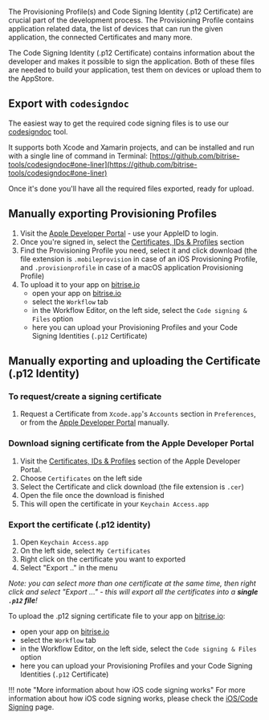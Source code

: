 The Provisioning Profile(s) and Code Signing Identity (.p12 Certificate) are
crucial part of the development process.
The Provisioning Profile contains application related data,
the list of devices that can run the given application, the connected Certificates and many more.

The Code Signing Identity (.p12 Certificate) contains information about the developer
and makes it possible to sign the application. Both of these files are needed to build your application,
test them on devices or upload them to the AppStore.

## Export with `codesigndoc`

The easiest way to get the required code signing files
is to use our [codesigndoc](https://github.com/bitrise-tools/codesigndoc) tool.

It supports both Xcode and Xamarin projects, and can be installed and run
with a single line of command in Terminal:
[https://github.com/bitrise-tools/codesigndoc#one-liner](https://github.com/bitrise-tools/codesigndoc#one-liner)

Once it's done you'll have all the required files exported, ready for upload.

## Manually exporting Provisioning Profiles

1. Visit the [Apple Developer Portal](https://developer.apple.com/) - use your AppleID to login.
1. Once you're signed in, select the [Certificates, IDs & Profiles](https://developer.apple.com/account/ios/certificate/) section
1. Find the Provisioning Profile you need,
   select it and click download (the file extension is `.mobileprovision`
   in case of an iOS Provisioning Profile, and `.provisionprofile` in case of a macOS application Provisioning Profile)
1. To upload it to your app on [bitrise.io](https://www.bitrise.io)
    * open your app on [bitrise.io](https://www.bitrise.io)
    * select the `Workflow` tab
    * in the Workflow Editor, on the left side, select the `Code signing & Files` option
    * here you can upload your Provisioning Profiles and your Code Signing Identities (`.p12` Certificate)

## Manually exporting and uploading the Certificate (.p12 Identity)

### To request/create a signing certificate

1. Request a Certificate from `Xcode.app`'s `Accounts` section in `Preferences`,
   or from the [Apple Developer Portal](https://developer.apple.com/) manually.

### Download signing certificate from the Apple Developer Portal

1. Visit the [Certificates, IDs & Profiles](https://developer.apple.com/account/ios/certificate/) section
   of the Apple Developer Portal.
1. Choose `Certificates` on the left side
1. Select the Certificate and click download (the file extension is `.cer`)
1. Open the file once the download is finished
1. This will open the certificate in your `Keychain Access.app`

### Export the certificate (.p12 identity)

1. Open `Keychain Access.app`
1. On the left side, select `My Certificates`
1. Right click on the certificate you want to exported
1. Select "Export .." in the menu

_Note: you can select more than one certificate at the same time, then right
click and select "Export ..." - this will export all the certificates
into a __single `.p12` file__!_

To upload the .p12 signing certificate file to your app on [bitrise.io](https://www.bitrise.io):

* open your app on [bitrise.io](https://www.bitrise.io)
* select the `Workflow` tab
* in the Workflow Editor, on the left side, select the `Code signing & Files` option
* here you can upload your Provisioning Profiles and your Code Signing Identities (`.p12` Certificate)

!!! note "More information about how iOS code signing works"
    For more information about how iOS code signing works, please
    check the [iOS/Code Signing](/ios/code-signing/) page.
